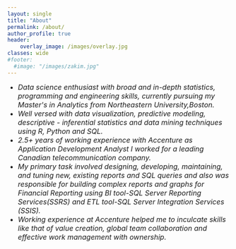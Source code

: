 ```yaml
---
layout: single
title: "About"
permalink: /about/
author_profile: true
header:
    overlay_image: /images/overlay.jpg
classes: wide
#footer:
  #image: "/images/zakim.jpg"
---
```




<ul style="list-style-type:disc;">
<font size="-0.5">
<li><i>Data science enthusiast with broad and in-depth statistics, programming and engineering skills, currently pursuing my Master's in Analytics from Northeastern University,Boston.
<li>Well versed with data visualization, predictive modeling, descriptive - inferential statistics and data mining techniques using R, Python and SQL.
<li>2.5+ years of working experience with Accenture as Application Development Analyst I worked for a leading Canadian telecommunication company.
<li>My primary task involved designing, developing, maintaining, and tuning new, existing reports and SQL queries and also was responsible for building complex reports and graphs for Financial Reporting using BI tool-SQL Server Reporting Services(SSRS) and ETL tool-SQL Server Integration Services (SSIS).
<li>Working experience at Accenture helped me to inculcate skills like that of value creation, global team collaboration and effective work management with ownership.
